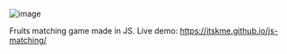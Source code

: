 ![image](https://github.com/user-attachments/assets/6ff3dd6c-9598-4504-859a-7a3d229a954e)

Fruits matching game made in JS. Live demo: https://itskme.github.io/js-matching/
